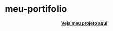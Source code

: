 # meu-portifolio

<h4 align="center"><a href="https://guilhermeaalves.github.io/meu-portifolio/">Veja meu projeto aqui</a></h4>
